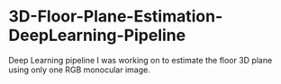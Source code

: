 # 3D-Floor-Plane-Estimation-DeepLearning-Pipeline
Deep Learning pipeline I was working on to estimate the floor 3D plane using only one RGB monocular image. 
